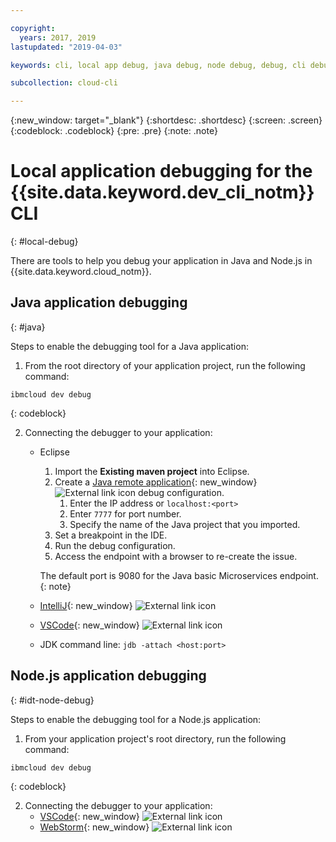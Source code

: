 ```yaml
---

copyright:
  years: 2017, 2019
lastupdated: "2019-04-03"

keywords: cli, local app debug, java debug, node debug, debug, cli debug, local cli, ibmcloud dev, dev debug

subcollection: cloud-cli

---
```


{:new_window: target="_blank"}
{:shortdesc: .shortdesc}
{:screen: .screen}
{:codeblock: .codeblock}
{:pre: .pre}
{:note: .note}

# Local application debugging for the {{site.data.keyword.dev_cli_notm}} CLI
{: #local-debug}

There are tools to help you debug your application in Java and Node.js in {{site.data.keyword.cloud_notm}}.

## Java application debugging
{: #java}

Steps to enable the debugging tool for a Java application:

1. From the root directory of your application project, run the following command:

  ```
  ibmcloud dev debug
  ```
  {: codeblock}

2. Connecting the debugger to your application:

	* Eclipse
      1. Import the **Existing maven project** into Eclipse.
      2. Create a [Java remote application](http://help.eclipse.org/neon/index.jsp?topic=%2Forg.eclipse.jdt.doc.user%2Ftasks%2Ftask-remotejava_launch_config.htm){: new_window} ![External link icon](../../icons/launch-glyph.svg "External link icon") debug configuration.
      		1. Enter the IP address or `localhost:<port>`  
      		2. Enter `7777` for port number.
      		3. Specify the name of the Java project that you imported.
      6. Set a breakpoint in the IDE.
      7. Run the debug configuration.
      8. Access the endpoint with a browser to re-create the issue.  
	   
	   The default port is 9080 for the Java basic Microservices endpoint.
	   {: note}

	* [IntelliJ](https://www.jetbrains.com/help/idea/2016.3/run-debug-configuration-remote.html){: new_window} ![External link icon](../../icons/launch-glyph.svg "External link icon")
	* [VSCode](https://marketplace.visualstudio.com/items?itemName=donjayamanne.javadebugger){: new_window} ![External link icon](../../icons/launch-glyph.svg "External link icon")
	* JDK command line: `jdb -attach <host:port>`

## Node.js application debugging
{: #idt-node-debug}

Steps to enable the debugging tool for a Node.js application:

1. From your application project's root directory, run the following command:
  ```
  ibmcloud dev debug
  ```
  {: codeblock}

2. Connecting the debugger to your application:
	* [VSCode](https://blog.docker.com/2016/07/live-debugging-docker/){: new_window} ![External link icon](../../icons/launch-glyph.svg "External link icon")
	* [WebStorm](https://blog.alexseifert.com/2016/10/25/debugging-node-js-in-a-docker-container-with-webstorm/){: new_window} ![External link icon](../../icons/launch-glyph.svg "External link icon")


<!--
## Swift application debugging - content from mike tunnicliffe
{: #swift}

Steps to enable debug for a Swift application:  

1. On the App server (or system where the Swift application will execute), you should start the 'lldb server':
 - `lldb-server platform -->
<!-- listen <port number>`
2. On the App server, build the Kitura-based server application using the debug configuration:
 - `swift build debug`
3. On the App server, start the Kitura-based server application:
 - `./build/debug/Kitura-Starter`
4. On the client system (also known as the host system), start the 'lldb client':
 - `lldb`
5. Configure lldb client to connect to lldb-server:
 - `(lldb) platform select remote-linux`
 - `(lldb) platform connect connect://<ip address server>:<port number server>`
6. Execute commands to debug remote program:
 - `(lldb) process attach -->
<!--pid 3626`
-->
